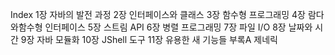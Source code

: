 Index
1장 자바의 발전 과정
2장 인터페이스와 클래스
3장 함수형 프로그래밍
4장 람다와함수형 인터페이스
5장 스트림 API
6장 병렬 프로그래밍
7장 파일 I/O
8장 날짜와 시간
9장 자바 모듈화
10장 JShell 도구
11장 유용한 새 기능들
부록A 제네릭

